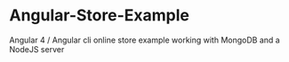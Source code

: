 # Angular-Store-Example
Angular 4 / Angular cli online store example working with MongoDB and a NodeJS server 
